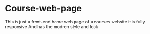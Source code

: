 # Course-web-page
This is just a front-end home web page of a courses website it is fully responsive And has the modren style and look 

